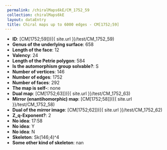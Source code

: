 ```yaml
--- 
 permalink: /chiralMaps6kE/CM_1752_59 
 collection: chiralMaps6kE
 layout: dataEntry
 title: Chiral maps up to 6000 edges - CM[1752;59]
---
```


- **ID**: [CM[1752;59]]({{ site.url }}/test/CM_1752_59)
- **Genus of the underlying surface**: 658
- **Length of the face**: 12
- **Valency**: 24
- **Length of the Petrie polygon**: 584
- **Is the automorphism group solvable?**: S
- **Number of vertices**: 146
- **Number of edges**: 1752
- **Number of faces**: 292
- **The map is self-**: none
- **Dual map**: [CM[1752;63]]({{ site.url }}/test/CM_1752_63)
- **Mirror (enantihomorphic) map**: [CM[1752;58]]({{ site.url }}/test/CM_1752_58)
- **Dual of the mirror image**: [CM[1752;62]]({{ site.url }}/test/CM_1752_62)
- **Z_q-Exponent?**: 2
- **No idea**:  17:58
- **No idea**: Y
- **No idea**: N
- **Skeleton**: Sk(146;4)^4
- **Some other kind of skeleton**: nan
